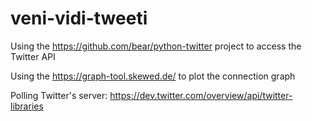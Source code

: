 # veni-vidi-tweeti

Using the https://github.com/bear/python-twitter project to access the Twitter API

Using the https://graph-tool.skewed.de/ to plot the connection graph

Polling Twitter's server: https://dev.twitter.com/overview/api/twitter-libraries